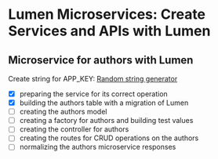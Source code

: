 # Lumen Microservices: Create Services and APIs with Lumen


## Microservice for authors with Lumen

Create string for APP_KEY:
[Random string generator](http://www.unit-conversion.info/texttools/random-string-generator/)

-[x] preparing the service for its correct operation
-[x] building the authors table with a migration of Lumen
-[ ] creating the authors model
-[ ] creating a factory for authors and building test values
-[ ] creating the controller for authors
-[ ] creating the routes for CRUD operations on the authors
-[ ] normalizing the authors microservice responses
